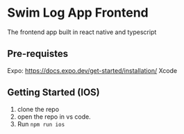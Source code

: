 # Swim Log App Frontend
The frontend app built in react native and typescript
## Pre-requistes
Expo: https://docs.expo.dev/get-started/installation/
Xcode 
## Getting Started (IOS)

1. clone the repo
2. open the repo in vs code. 
3. Run ```npm run ios```
